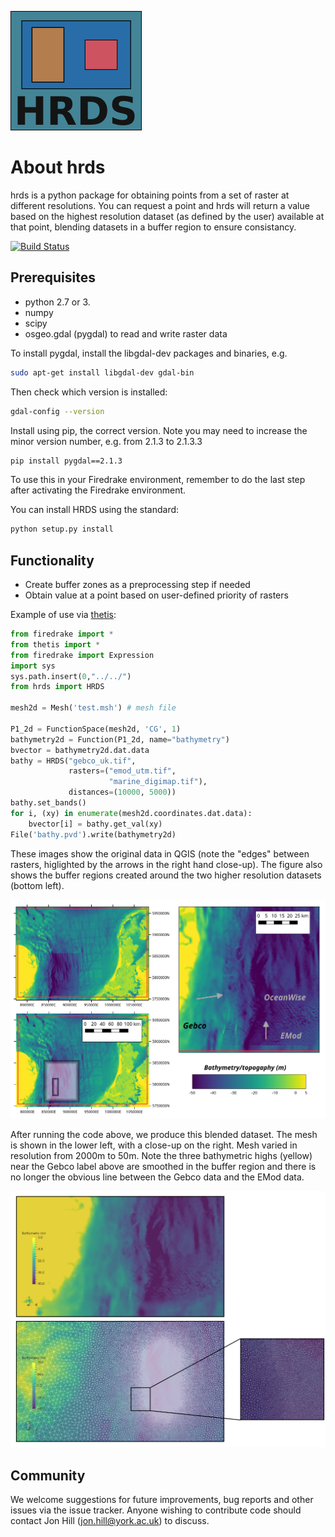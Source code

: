 
![logo](https://github.com/EnvModellingGroup/hdrs/blob/master/docs/logo_small.png)

About hrds
===========
hrds is a python package for obtaining points from a set of raster at 
different resolutions.
You can request a point and hrds will return a value based on
the highest resolution dataset (as defined by the user) available at that point, blending
datasets in a buffer region to ensure consistancy.

[![Build Status](https://travis-ci.org/EnvModellingGroup/hdrs.svg?branch=master)](https://travis-ci.org/EnvModellingGroup/hdrs)

Prerequisites
---------------
* python 2.7 or 3.
* numpy
* scipy
* osgeo.gdal (pygdal) to read and write raster data

To install pygdal, install the libgdal-dev packages and binaries, e.g.

```bash
sudo apt-get install libgdal-dev gdal-bin
```

Then check which version is installed:
```bash
gdal-config --version
```

Install using pip, the correct version. Note you may need to 
increase the minor version number, e.g. from 2.1.3 to 2.1.3.3

```bash
pip install pygdal==2.1.3
```

To use this in your Firedrake environment, remember to do the last step after
activating the Firedrake environment.

You can install HRDS using the standard:
```bash
python setup.py install
```

Functionality
---------------
* Create buffer zones as a preprocessing step if needed
* Obtain value at a point based on user-defined priority of rasters

Example of use via [thetis](http://thetisproject.org/):
```python
from firedrake import *
from thetis import *
from firedrake import Expression
import sys
sys.path.insert(0,"../../")
from hrds import HRDS

mesh2d = Mesh('test.msh') # mesh file

P1_2d = FunctionSpace(mesh2d, 'CG', 1)
bathymetry2d = Function(P1_2d, name="bathymetry")
bvector = bathymetry2d.dat.data
bathy = HRDS("gebco_uk.tif", 
             rasters=("emod_utm.tif", 
                      "marine_digimap.tif"), 
             distances=(10000, 5000))
bathy.set_bands()
for i, (xy) in enumerate(mesh2d.coordinates.dat.data):
    bvector[i] = bathy.get_val(xy)
File('bathy.pvd').write(bathymetry2d)
```

These images show the original data in QGIS (note the "edges" between rasters,
higlighted by the arrows in the right 
hand close-up). The figure also shows the buffer regions created around the 
two higher resolution datasets (bottom left).


![Input data](https://github.com/EnvModellingGroup/hdrs/blob/master/docs/original_bathy_data_sml.png)

After running the code above, we produce this blended dataset. The mesh is shown in the 
lower left, with a close-up on the right. Mesh varied in resolution from 
2000m to 50m. Note the three bathymetric highs (yellow) near the Gebco label above
are smoothed in the buffer region and there is no longer the obvious line
between the Gebco data and the EMod data.

![Blended bathymetry data on the multiscale mesh](https://github.com/EnvModellingGroup/hdrs/blob/master/docs/blended_rasters_with_mesh_sml.png)

Community
-----------

We welcome suggestions for future improvements, bug reports and other issues via the issue tracker. Anyone wishing to contribute code should contact Jon Hill (jon.hill@york.ac.uk) to discuss.

